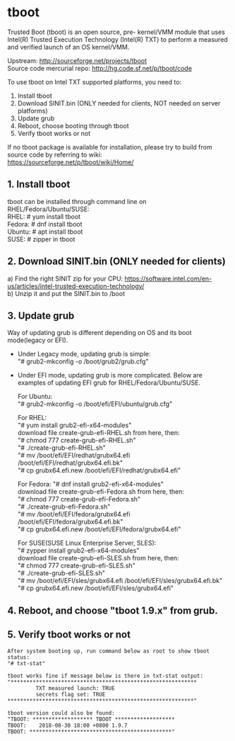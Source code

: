# tboot
Trusted Boot (tboot) is an open source, pre- kernel/VMM module that uses Intel(R) Trusted Execution Technology (Intel(R) TXT) to perform a measured and verified launch of an OS kernel/VMM. 

Upstream: <http://sourceforge.net/projects/tboot>    
Source code mercurial repo: <http://hg.code.sf.net/p/tboot/code>    

To use tboot on Intel TXT supported platforms, you need to:
1. Install tboot
2. Download SINIT.bin (ONLY needed for clients, NOT needed on server platforms)
3. Update grub
4. Reboot, choose booting through tboot
5. Verify tboot works or not

If no tboot package is available for installation, please try to build from source code by referring to wiki:
https://sourceforge.net/p/tboot/wiki/Home/    

## 1. Install tboot    
tboot can be installed through command line on RHEL/Fedora/Ubuntu/SUSE:    
RHEL: # yum install tboot    
Fedora: # dnf install tboot    
Ubuntu: # apt install tboot    
SUSE: # zipper in tboot    

## 2. Download SINIT.bin (ONLY needed for clients)    
a) Find the right SINIT zip for your CPU: https://software.intel.com/en-us/articles/intel-trusted-execution-technology/    
b) Unzip it and put the SINIT.bin to /boot    

## 3. Update grub    
Way of updating grub is different depending on OS and its boot mode(legacy or EFI).

* Under Legacy mode, updating grub is simple:    
"# grub2-mkconfig -o /boot/grub2/grub.cfg"

* Under EFI mode, updating grub is more complicated. 
Below are examples of updating EFI grub for RHEL/Fedora/Ubuntu/SUSE.    
    
    For Ubuntu:     
    "# grub2-mkconfig -o /boot/efi/EFI/ubuntu/grub.cfg"    
  
    For RHEL:      
    "# yum install grub2-efi-x64-modules"  
    download file create-grub-efi-RHEL.sh from here, then:    
    "# chmod 777 create-grub-efi-RHEL.sh"  
    "# ./create-grub-efi-RHEL.sh"    
    "# mv /boot/efi/EFI/redhat/grubx64.efi /boot/efi/EFI/redhat/grubx64.efi.bk"    
    "# cp grubx64.efi.new /boot/efi/EFI/redhat/grubx64.efi"   

    For Fedora:
    "# dnf install grub2-efi-x64-modules"    
    download file create-grub-efi-Fedora.sh from here, then:    
    "# chmod 777 create-grub-efi-Fedora.sh"    
    "# ./create-grub-efi-Fedora.sh"    
    "# mv /boot/efi/EFI/fedora/grubx64.efi /boot/efi/EFI/fedora/grubx64.efi.bk"    
    "# cp grubx64.efi.new /boot/efi/EFI/fedora/grubx64.efi"    

    For SUSE(SUSE Linux Enterprise Server, SLES):    
    "# zypper install grub2-efi-x64-modules"    
    download file create-grub-efi-SLES.sh from here, then:    
    "# chmod 777 create-grub-efi-SLES.sh"    
    "# ./create-grub-efi-SLES.sh"    
    "# mv /boot/efi/EFI/sles/grubx64.efi /boot/efi/EFI/sles/grubx64.efi.bk"    
    "# cp grubx64.efi.new /boot/efi/EFI/sles/grubx64.efi"    

## 4. Reboot, and choose "tboot 1.9.x" from grub.

## 5. Verify tboot works or not    
    After system booting up, run command below as root to show tboot status:    
    "# txt-stat"    

    tboot works fine if message below is there in txt-stat output:    
    "***********************************************************    
             TXT measured launch: TRUE    
             secrets flag set: TRUE    
    ***********************************************************"    

    tboot version could also be found:    
    "TBOOT: ******************* TBOOT *******************    
    TBOOT:    2018-08-30 18:00 +0800 1.9.7    
    TBOOT: *********************************************"    
